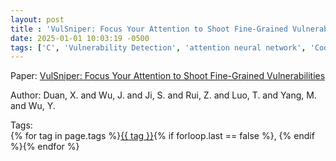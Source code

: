 ```yaml
---
layout: post
title : 'VulSniper: Focus Your Attention to Shoot Fine-Grained Vulnerabilities'
date: 2025-01-01 10:03:19 -0500
tags: ['C', 'Vulnerability Detection', 'attention neural network', 'Code Property Graph (CPG)']
---
```

Paper: [VulSniper: Focus Your Attention to Shoot Fine-Grained Vulnerabilities](https://www.ijcai.org/Proceedings/2019/0648.pdf)

Author: Duan, X. and Wu, J. and Ji, S. and Rui, Z. and Luo, T. and Yang, M. and Wu, Y.




 Tags:  
        <span>{% for tag in page.tags %}<a href="/tags/#{{ tag | slugify }}">{{ tag }}</a>{% if forloop.last == false %}, {% endif %}{% endfor %}</span>
